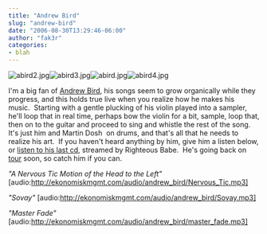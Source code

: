 ```yaml
---
title: "Andrew Bird"
slug: "andrew-bird"
date: "2006-08-30T13:29:46-06:00"
author: "fak3r"
categories:
- blah
---
```


![abird2.jpg](http://fak3r.com/wp-content/uploads/2006/08/abird2.thumbnail.jpg)![abird3.jpg](http://fak3r.com/wp-content/uploads/2006/08/abird3.thumbnail.jpg)![abird.jpg](http://fak3r.com/wp-content/uploads/2006/08/abird.thumbnail.jpg)![abird4.jpg](http://www.fak3r.com/wp-content/uploads/2006/08/abird4.thumbnail.jpg)





I'm a big fan of [Andrew Bird](http://www.andrewbird.net), his songs seem to grow organically while they progress, and this holds true live when you realize how he makes his music.  Starting with a gentle plucking of his violin played into a sampler, he'll loop that in real time, perhaps bow the violin for a bit, sample, loop that, then on to the guitar and proceed to sing and whistle the rest of the song.  It's just him and Martin Dosh  on drums, and that's all that he needs to realize his art.  If you haven't heard anything by him, give him a listen below, or [listen to his last cd](http://www.andrewbird.net/eggs.htm), streamed by Righteous Babe.  He's going back on [tour](http://www.andrewbird.net/shows.htm) soon, so catch him if you can.


_"A Nervous Tic Motion of the Head to the Left"_
[audio:http://ekonomiskmgmt.com/audio/andrew_bird/Nervous_Tic.mp3]

_"Sovay"_
[audio:http://ekonomiskmgmt.com/audio/andrew_bird/Sovay.mp3]

_"Master Fade"_
[audio:http://ekonomiskmgmt.com/audio/andrew_bird/master_fade.mp3]
